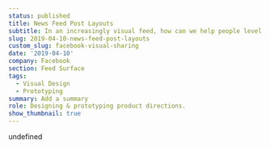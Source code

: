 ```yaml
---
status: published
title: News Feed Post Layouts
subtitle: In an increasingly visual feed, how can we help people level up their posts?
slug: 2019-04-10-news-feed-post-layouts
custom_slug: facebook-visual-sharing
date: '2019-04-10'
company: Facebook
section: Feed Surface
tags:
  - Visual Design
  - Prototyping
summary: Add a summary
role: Designing & prototyping product directions.
show_thumbnail: true
---
```

undefined